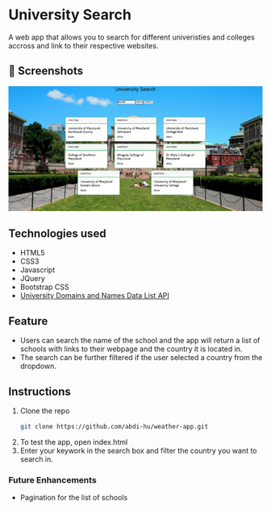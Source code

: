 # University Search

A web app that allows you to search for different univeristies and colleges accross and link to their respective websites.

## 📸 Screenshots
![screenshot1](./imgs/screenshot1.png)
## Technologies used
- HTML5
- CSS3
- Javascript
- JQuery
- Bootstrap CSS
- [University Domains and Names Data List API](https://github.com/Hipo/university-domains-list)

## Feature
- Users can search the name of the school and the app will return a list of schools with links to their webpage and the country it is located in.
- The search can be further filtered if the user selected a country from the dropdown.

## Instructions
1. Clone the repo
    ```sh
    git clone https://github.com/abdi-hu/weather-app.git
    ```
2. To test the app, open index.html 
3. Enter your keywork in the search box and filter the country you want to search in.

### Future Enhancements 
- Pagination for the list of schools

